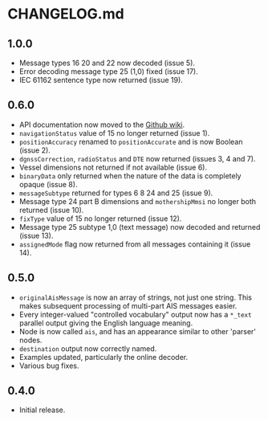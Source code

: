 # CHANGELOG.md
## 1.0.0
- Message types 16 20 and 22 now decoded (issue 5).
- Error decoding message type 25 (1,0) fixed (issue 17).
- IEC 61162 sentence type now returned (issue 19).

## 0.6.0
- API documentation now moved to the [Github wiki](https://github.com/chrisadie/node-red-contrib-ais-decoder/wiki).
- `navigationStatus` value of 15 no longer returned (issue 1).
- `positionAccuracy` renamed to `positionAccurate` and is now Boolean (issue 2).
- `dgnssCorrection`, `radioStatus` and `DTE` now returned (issues 3, 4 and 7).
- Vessel dimensions not returned if not available (issue 6).
- `binaryData` only returned when the nature of the data is completely opaque (issue 8).
- `messageSubtype` returned for types 6 8 24 and 25 (issue 9).
- Message type 24 part B dimensions and `mothershipMmsi` no longer both returned (issue 10).
- `fixType` value of 15 no longer returned (issue 12).
- Message type 25 subtype 1,0 (text message) now decoded and returned (issue 13).
- `assignedMode` flag now returned from all messages containing it (issue 14).


## 0.5.0
- `originalAisMessage` is now an array of strings, not just one string. This makes subsequent processing of multi-part AIS messages easier.
- Every integer-valued "controlled vocabulary" output now has a `*_text` parallel output giving the English language meaning.
- Node is now called `ais`, and has an appearance similar to other 'parser' nodes.
- `destination` output now correctly named.
- Examples updated, particularly the online decoder.
- Various bug fixes.



## 0.4.0

- Initial release.
